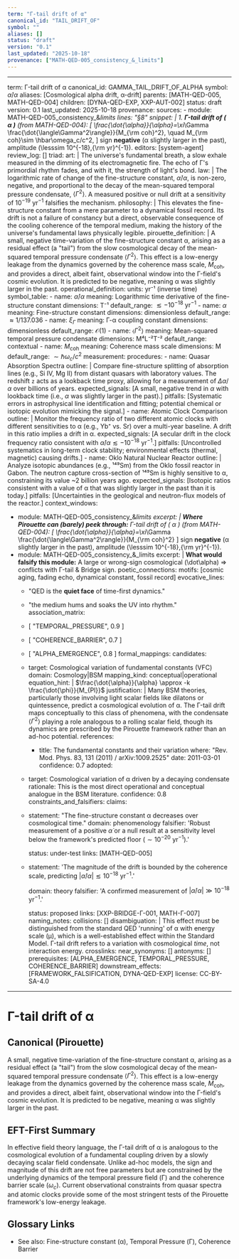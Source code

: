 ```yaml
---
term: "Γ-tail drift of α"
canonical_id: "TAIL_DRIFT_OF"
symbol: ""
aliases: []
status: "draft"
version: "0.1"
last_updated: "2025-10-18"
provenance: ["MATH-QED-005_consistency_&_limits"]
---
```


---
term: Γ-tail drift of α
canonical_id: GAMMA_TAIL_DRIFT_OF_ALPHA
symbol: $\dot{\alpha}/\alpha$
aliases: [Cosmological alpha drift, α-drift]
parents: [MATH-QED-005, MATH-QED-004]
children: [DYNA-QED-EXP, XXP-AUT-002]
status: draft
version: 0.1
last_updated: 2025-10-18
provenance:
  sources:
    - module: MATH-QED-005_consistency_&_limits
      lines: "§8"
      snippet: |
        1. **Γ-tail drift of ( α )** (from MATH-QED-004):
           [
           \frac{\dot{\alpha}}{\alpha}=\xi_\Gamma \frac{\dot{\langle\Gamma^2\rangle}}{M_{\rm coh}^2},
           \quad M_{\rm coh}\sim \hbar\omega_c/c^2,
           ]
           sign **negative** (α slightly larger in the past), amplitude (\lesssim 10^{-18},{\rm yr}^{-1}).
  editors: [system-agent]
  review_log: []
triad:
  art: |
    The universe's fundamental breath, a slow exhale measured in the dimming of its electromagnetic fire. The echo of Γ's primordial rhythm fades, and with it, the strength of light's bond.
  law: |
    The logarithmic rate of change of the fine-structure constant, $\dot{\alpha}/\alpha$, is non-zero, negative, and proportional to the decay of the mean-squared temporal pressure condensate, $\langle\Gamma^2\rangle$. A measured positive or null drift at a sensitivity of $10^{-19} \text{ yr}^{-1}$ falsifies the mechanism.
  philosophy: |
    This elevates the fine-structure constant from a mere parameter to a dynamical fossil record. Its drift is not a failure of constancy but a direct, observable consequence of the cooling coherence of the temporal medium, making the history of the universe's fundamental laws physically legible.
pirouette_definition: |
  A small, negative time-variation of the fine-structure constant α, arising as a residual effect (a "tail") from the slow cosmological decay of the mean-squared temporal pressure condensate $\langle\Gamma^2\rangle$. This effect is a low-energy leakage from the dynamics governed by the coherence mass scale, $M_{\text{coh}}$, and provides a direct, albeit faint, observational window into the Γ-field's cosmic evolution. It is predicted to be negative, meaning α was slightly larger in the past.
operational_definition:
  units: yr⁻¹ (inverse time)
  symbol_table:
    - name: $\dot{\alpha}/\alpha$
      meaning: Logarithmic time derivative of the fine-structure constant
      dimensions: T⁻¹
      default_range: $\lesssim -10^{-18} \text{ yr}^{-1}$
    - name: $\alpha$
      meaning: Fine-structure constant
      dimensions: dimensionless
      default_range: $\approx 1/137.036$
    - name: $\xi_\Gamma$
      meaning: Γ-α coupling constant
      dimensions: dimensionless
      default_range: $\mathcal{O}(1)$
    - name: $\langle\Gamma^2\rangle$
      meaning: Mean-squared temporal pressure condensate
      dimensions: M⁴L⁻²T⁻²
      default_range: contextual
    - name: $M_{\text{coh}}$
      meaning: Coherence mass scale
      dimensions: M
      default_range: $\sim \hbar\omega_c/c^2$
  measurement:
    procedures:
      - name: Quasar Absorption Spectra
        outline: |
          Compare fine-structure splitting of absorption lines (e.g., Si IV, Mg II) from distant quasars with laboratory values. The redshift `z` acts as a lookback time proxy, allowing for a measurement of $\Delta\alpha/\alpha$ over billions of years.
        expected_signals: [A small, negative trend in $\alpha$ with lookback time (i.e., $\alpha$ was slightly larger in the past).]
        pitfalls: [Systematic errors in astrophysical line identification and fitting; potential chemical or isotopic evolution mimicking the signal.]
      - name: Atomic Clock Comparison
        outline: |
          Monitor the frequency ratio of two different atomic clocks with different sensitivities to α (e.g., Yb⁺ vs. Sr) over a multi-year baseline. A drift in this ratio implies a drift in α.
        expected_signals: [A secular drift in the clock frequency ratio consistent with $\dot{\alpha}/\alpha \lesssim -10^{-18} \text{ yr}^{-1}$.]
        pitfalls: [Uncontrolled systematics in long-term clock stability; environmental effects (thermal, magnetic) causing drifts.]
      - name: Oklo Natural Nuclear Reactor
        outline: |
          Analyze isotopic abundances (e.g., ¹⁴⁹Sm) from the Oklo fossil reactor in Gabon. The neutron capture cross-section of ¹⁴⁹Sm is highly sensitive to α, constraining its value ~2 billion years ago.
        expected_signals: [Isotopic ratios consistent with a value of α that was slightly larger in the past than it is today.]
        pitfalls: [Uncertainties in the geological and neutron-flux models of the reactor.]
context_windows:
  - module: MATH-QED-005_consistency_&_limits
    excerpt: |
      **Where Pirouette can (barely) peek through:** Γ-tail drift of ( α ) (from MATH-QED-004):
      [ \frac{\dot{\alpha}}{\alpha}=\xi_\Gamma \frac{\dot{\langle\Gamma^2\rangle}}{M_{\rm coh}^2} ]
      sign **negative** (α slightly larger in the past), amplitude (\lesssim 10^{-18},{\rm yr}^{-1}).
  - module: MATH-QED-005_consistency_&_limits
    excerpt: |
      **What would falsify this module:**
      A large or wrong-sign cosmological (\dot\alpha) ⇒ conflicts with Γ-tail & Bridge sign.
poetic_connections:
  motifs: [cosmic aging, fading echo, dynamical constant, fossil record]
  evocative_lines:
    - "QED is the **quiet face** of time-first dynamics."
    - "the medium hums and soaks the UV into rhythm."
  association_matrix:
    - [ "TEMPORAL_PRESSURE", 0.9 ]
    - [ "COHERENCE_BARRIER", 0.7 ]
    - [ "ALPHA_EMERGENCE", 0.8 ]
formal_mappings:
  candidates:
    - target: Cosmological variation of fundamental constants (VFC)
      domain: Cosmology|BSM
      mapping_kind: conceptual|operational
      equation_hint: |
        $\frac{\dot{\alpha}}{\alpha} \approx -k \frac{\dot{\phi}}{M_{Pl}}$
      justification: |
        Many BSM theories, particularly those involving light scalar fields like dilatons or quintessence, predict a cosmological evolution of α. The Γ-tail drift maps conceptually to this class of phenomena, with the condensate $\langle\Gamma^2\rangle$ playing a role analogous to a rolling scalar field, though its dynamics are prescribed by the Pirouette framework rather than an ad-hoc potential.
      references:
        - title: The fundamental constants and their variation
          where: "Rev. Mod. Phys. 83, 131 (2011) / arXiv:1009.2525"
          date: 2011-03-01
      confidence: 0.7
  adopted:
    - target: Cosmological variation of α driven by a decaying condensate
      rationale: This is the most direct operational and conceptual analogue in the BSM literature.
      confidence: 0.8
constraints_and_falsifiers:
  claims:
    - statement: "The fine-structure constant α decreases over cosmological time."
      domain: phenomenology
      falsifier: 'Robust measurement of a positive $\dot{\alpha}$ or a null result at a sensitivity level below the framework's predicted floor ($\sim 10^{-20} \text{ yr}^{-1}$).'

      status: under-test
      links: [MATH-QED-005]
    - statement: 'The magnitude of the drift is bounded by the coherence scale, predicting $|\dot{\alpha}/\alpha| \lesssim 10^{-18} \text{ yr}^{-1}$.'

      domain: theory
      falsifier: 'A confirmed measurement of $|\dot{\alpha}/\alpha| \gg 10^{-18} \text{ yr}^{-1}$.'

      status: proposed
      links: [XXP-BRIDGE-Γ-001, MATH-Γ-007]
naming_notes:
  collisions: []
  disambiguation: |
    This effect must be distinguished from the standard QED 'running' of α with energy scale (μ), which is a well-established effect within the Standard Model. Γ-tail drift refers to a variation with cosmological *time*, not interaction energy.
crosslinks:
  near_synonyms: []
  antonyms: []
  prerequisites: [ALPHA_EMERGENCE, TEMPORAL_PRESSURE, COHERENCE_BARRIER]
  downstream_effects: [FRAMEWORK_FALSIFICATION, DYNA-QED-EXP]
license: CC-BY-SA-4.0
---

# Γ-tail drift of α

## Canonical (Pirouette)
A small, negative time-variation of the fine-structure constant α, arising as a residual effect (a "tail") from the slow cosmological decay of the mean-squared temporal pressure condensate $\langle\Gamma^2\rangle$. This effect is a low-energy leakage from the dynamics governed by the coherence mass scale, $M_{\text{coh}}$, and provides a direct, albeit faint, observational window into the Γ-field's cosmic evolution. It is predicted to be negative, meaning α was slightly larger in the past.

## EFT-First Summary
In effective field theory language, the Γ-tail drift of α is analogous to the cosmological evolution of a fundamental coupling driven by a slowly decaying scalar field condensate. Unlike ad-hoc models, the sign and magnitude of this drift are not free parameters but are constrained by the underlying dynamics of the temporal pressure field (Γ) and the coherence barrier scale ($\omega_c$). Current observational constraints from quasar spectra and atomic clocks provide some of the most stringent tests of the Pirouette framework's low-energy leakage.

## Glossary Links
- See also: Fine-structure constant (α), Temporal Pressure (Γ), Coherence Barrier